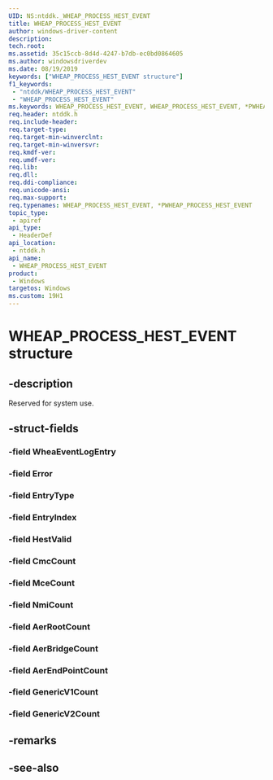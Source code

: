 ```yaml
---
UID: NS:ntddk._WHEAP_PROCESS_HEST_EVENT
title: WHEAP_PROCESS_HEST_EVENT
author: windows-driver-content
description: 
tech.root:
ms.assetid: 35c15ccb-8d4d-4247-b7db-ec0bd0864605
ms.author: windowsdriverdev
ms.date: 08/19/2019
keywords: ["WHEAP_PROCESS_HEST_EVENT structure"]
f1_keywords:
 - "ntddk/WHEAP_PROCESS_HEST_EVENT"
 - "WHEAP_PROCESS_HEST_EVENT"
ms.keywords: WHEAP_PROCESS_HEST_EVENT, WHEAP_PROCESS_HEST_EVENT, *PWHEAP_PROCESS_HEST_EVENT, 
req.header: ntddk.h
req.include-header:
req.target-type:
req.target-min-winverclnt:
req.target-min-winversvr:
req.kmdf-ver:
req.umdf-ver:
req.lib:
req.dll:
req.ddi-compliance:
req.unicode-ansi:
req.max-support:
req.typenames: WHEAP_PROCESS_HEST_EVENT, *PWHEAP_PROCESS_HEST_EVENT
topic_type: 
 - apiref
api_type: 
 - HeaderDef
api_location: 
 - ntddk.h
api_name: 
 - WHEAP_PROCESS_HEST_EVENT
product: 
 - Windows
targetos: Windows
ms.custom: 19H1
---
```


# WHEAP_PROCESS_HEST_EVENT structure

## -description

Reserved for system use.

## -struct-fields

### -field WheaEventLogEntry
 
### -field Error
 
### -field EntryType
 
### -field EntryIndex
 
### -field HestValid
 
### -field CmcCount
 
### -field MceCount
 
### -field NmiCount
 
### -field AerRootCount
 
### -field AerBridgeCount
 
### -field AerEndPointCount
 
### -field GenericV1Count
 
### -field GenericV2Count
 

## -remarks

## -see-also
